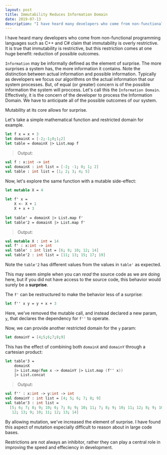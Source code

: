 ```yaml
---
layout: post
title: Immutability Reduces Information Domain
date: 2019-07-13
description: "I have heard many developers who come from non-functional programming languages such as C++ and C# claim that immutability is overly restrictive.  It is true that immutability is restrictive, but this restriction comes at one huge benefit:  reduction of possible outcomes."
---
```


I have heard many developers who come from non-functional programming languages such as C++ and C# claim that immutability is overly restrictive.  It is true that immutability is restrictive, but this restriction comes at one huge benefit:  reduction of possible outcomes.  

`Information` may be informally defined as the element of surprise.  The more surprises a system has, the more information it contains.  Note the distinction between actual information and possible information.  Typically as developers we focus our algorithms on the actual information that our system processes.  But, of equal (or greater) concern is of the possible information the system will proccess.  Let's call this the `Information Domain`.  Effectively, it is the concern of the developer to process the Information Domain.  We have to anticipate all of the possible outcomes of our system.  

Mutability at its core allows for surprise.  

Let's take a simple mathematical function and restricted domain for example.

```fsharp
let f x = x + 3
let domainX = [-2;-1;0;1;2]
let table = domainX |> List.map f
```
 

> Output:
```fsharp
val f : x:int -> int
val domainX : int list = [-2; -1; 0; 1; 2]
val table : int list = [1; 2; 3; 4; 5]
```

Now, let's explore the same function with a mutable side-effect:

 
```fsharp
let mutable X = 4
 
let f' x =
    X <- X + 1
    X + x + 3
 
let table' = domainX |> List.map f'
let table'2 = domainX |> List.map f'
```


> Output:
```fsharp
val mutable X : int = 14
val f' : x:int -> int
val table' : int list = [6; 8; 10; 12; 14]
val table'2 : int list = [11; 13; 15; 17; 19]
```
Note the `table'2` has different values from the values in `table'` as expected.

This may seem simple when you can *read* the source code as we are doing here, but if you did not have access to the source code, this behavior would surely be a **surprise**.

The `f'` can be restructured to make the behavior less of a surprise:

 
```fsharp
let f'' x y = y + x + 3
```


Here, we've removed the mutable call, and instead declared a new param, `y`, that declares the dependency for `f''` to operate.  

Now, we can provide another restricted domain for the `y` param:


```fsharp
let domainY = [4;5;6;7;8;9]
```


This has the effect of combining both `domainX` and `domainY` through a cartesian product:

 
```fsharp
let table'3 =
    domainX
    |> List.map(fun x -> domainY |> List.map (f'' x))
    |> List.concat
```
 

> Output:
```fsharp
val f'' : x:int -> y:int -> int
val domainY : int list = [4; 5; 6; 7; 8; 9]
val table'3 : int list =
  [5; 6; 7; 8; 9; 10; 6; 7; 8; 9; 10; 11; 7; 8; 9; 10; 11; 12; 8; 9; 10; 11;
   12; 13; 9; 10; 11; 12; 13; 14]
```

By allowing mutation, we've increased the element of surprise.  I have found this aspect of mutation especially difficult to reason about in large code bases.  

Restrictions are not always an inhibitor, rather they can play a central role in improving the speed and effeciency in development.


